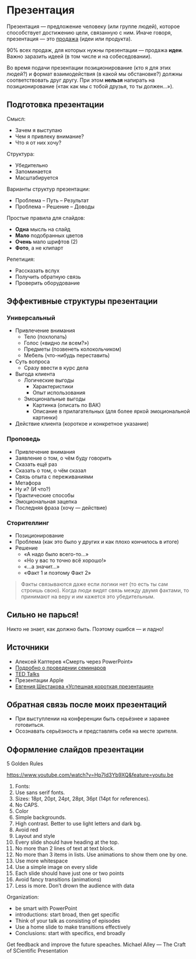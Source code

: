 # Презентация

Презентация — предложение человеку (или группе людей), которое способствует достижению цели, связанную с ним.
Иначе говоря, презентация — это [продажа](ссылка_на_продажи) (идеи или продукта).

90% всех продаж, для которых нужны презентации — продажа **идеи**.
Важно заразить идеей (в том числе и на собеседовании).

Во время подачи презентации позиционирование (кто я для этих людей?) и формат взаимодействия (в какой мы обстановке?) должны соответствовать друг другу.
При этом **нельзя** напирать на позиционирование («так как мы с тобой друзья, то ты должен…»).

## Подготовка презентации

Смысл:
- Зачем я выступаю
- Чем я привлеку внимание?
- Что я от них хочу?

Структура:
- Убедительно
- Запоминается
- Масштабируется

Варианты структур презентации:
- Проблема – Путь – Результат
- Проблема – Решение – Доводы

Простые правила для слайдов:
- **Одна** мысль на слайд
- **Мало** подобранных цветов
- **Очень** мало шрифтов (2)
- **Фото**, а не клипарт

Репетиция:
- Рассказать вслух
- Получить обратную связь
- Проверить оборудование

## Эффективные структуры презентации

### Универсальный
- Привлечение внимания
	- Тело (похлопать)
	- Голос («видно ли всем?»)
	- Предметы (позвенеть колокольчиком)
	- Мебель (что-нибудь переставить)
- Суть вопроса
	- Сразу ввести в курс дела
- Выгода клиента
	- Логические выгоды
		- Характеристики
		- Опыт использования
	- Эмоциональные выгоды
		- Картинка (описать по ВАК)
		- Описание в прилагательных (для более яркой эмоциональной картинки)
- Действие клиента (короткое и конкретное указание)

### Проповедь
- Привлечение внимания
- Заявление о том, о чём буду говорить
- Сказать ещё раз
- Сказать о том, о чём сказал
- Связь опыта с переживаниями
- Метафора
- Ну и? (И что?)
- Практические способы
- Эмоциональная зацепка
- Последняя фраза (хочу — действие)

### Сторителлинг
- Позиционирование
- Проблема (как это было у других и как плохо кончилось в итоге)
- Решение
	- «А надо было всего-то…»
	- «Но у вас то точно всё хорошо!»
	- «…а значит…»
	- «Факт 1 и поэтому Факт 2»

> Факты связываются даже если логики нет (то есть ты сам строишь свою).
Когда люди видят связь между двумя фактами, то принимают на веру и им кажется это убедительным.




## Сильно не парься!

Никто не знает, как должно быть.
Поэтому ошибся — и ладно!


## Источники
- Алексей Каптерев «Смерть через PowerPoint»
- [Подробно о проведении семинаров](http://bogachev.ru/?p=7)
- [TED Talks](http://www.ted.com/talks)
- Презентации Apple
- [Евгения Шестакова «Успешная короткая презентация»](ссылка_на_конспект)


## Обратная связь после моих презентаций
- При выступлении на конференции быть серьёзнее и заранее готовиться.
- Осознавать серьёзность и представлять себя на месте зрителя.

## Оформление слайдов презентации
5 Golden Rules

https://www.youtube.com/watch?v=Hp7Id3Yb9XQ&feature=youtu.be

1. Fonts:
  1. Use sans serif fonts.
  2. Sizes: 18pt, 20pt, 24pt, 28pt, 36pt (14pt for references).
  3. No CAPS.
2. Color
  1. Simple backgrounds.
  2. High contrast. Better to use light letters and dark bg.
  3. Avoid red
3. Layout and  style
  1. Every slide should have heading at the top.
  2. No more than 2 lines of text at text block.
  3. No more than 3 items in lists. Use animations to show them one by one.
  4. Use more whitespace
  5. Use a simple image on every slide
  6. Each slide should have just one or two points
  7. Avoid fancy transitions (animations)
  8. Less is more. Don’t drown the audience with data

Organization:
- be smart with PowerPoint
- introductions: start broad, then get specific
- Think of your talk as consisting of episodes
- Use a home slide to make transitions effectively
- Conclusions: start with specifics, end broadly

Get feedback and improve the future speaches.
Michael Alley — The Craft of SCientific Presentation

